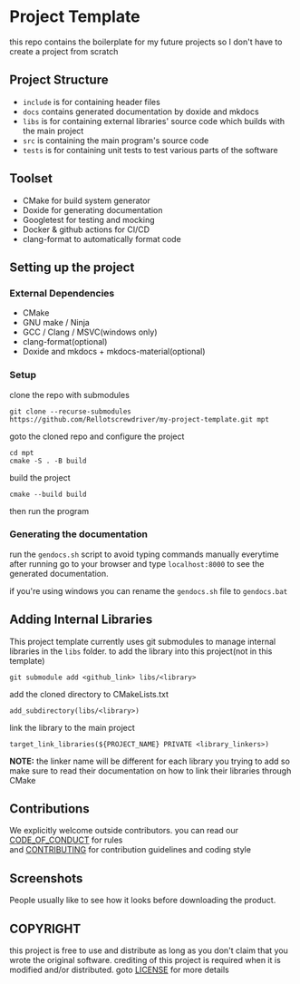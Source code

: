 # Project Template
this repo contains the boilerplate for my future projects so I don't have to create a project from scratch

## Project Structure
- `include` is for containing header files
- `docs` contains generated documentation by doxide and mkdocs
- `libs` is for containing external libraries' source code which builds with the main project
- `src` is containing the main program's source code
- `tests` is for containing unit tests to test various parts of the software

## Toolset
- CMake for build system generator
- Doxide for generating documentation
- Googletest for testing and mocking
- Docker & github actions for CI/CD
- clang-format to automatically format code

## Setting up the project

### External Dependencies
- CMake
- GNU make / Ninja
- GCC / Clang / MSVC(windows only)
- clang-format(optional)
- Doxide and mkdocs + mkdocs-material(optional)

### Setup
clone the repo with submodules
```
git clone --recurse-submodules https://github.com/Rellotscrewdriver/my-project-template.git mpt
```

goto the cloned repo and configure the project
```
cd mpt
cmake -S . -B build
```

build the project
```
cmake --build build
```
then run the program

### Generating the documentation

run the `gendocs.sh` script to avoid typing commands manually everytime
after running go to your browser and type `localhost:8000` to see the generated documentation.

if you're using windows you can rename the `gendocs.sh` file to `gendocs.bat`

## Adding Internal Libraries

This project template currently uses git submodules to manage internal libraries in the `libs` folder.
to add the library into this project(not in this template)
```
git submodule add <github_link> libs/<library>
```

add the cloned directory to CMakeLists.txt
```
add_subdirectory(libs/<library>)
```
link the library to the main project 
```
target_link_libraries(${PROJECT_NAME} PRIVATE <library_linkers>)
```
**NOTE:** the linker name will be different for each library you trying to add so make sure to read their documentation on how to link their libraries through CMake 

##  Contributions

We explicitly welcome outside contributors.
you can read our <a href="https://github.com/Rellotscrewdriver/my-project-template/blob/master/CODE_OF_CONDUCT.md">CODE_OF_CONDUCT</a> for rules</br>
and <a href="https://github.com/Rellotscrewdriver/my-project-template/blob/master/CONTRIBUTING.md">CONTRIBUTING</a> for contribution guidelines and coding style

## Screenshots
People usually like to see how it looks before downloading the product.
<img src="">

## COPYRIGHT

this project is free to use and distribute as long as you don't claim that you wrote the original software.
crediting of this project is required when it is modified and/or distributed. goto <a href="https://github.com/Rellotscrewdriver/my-project-template/blob/master/LICENSE">LICENSE</a> for more details 

